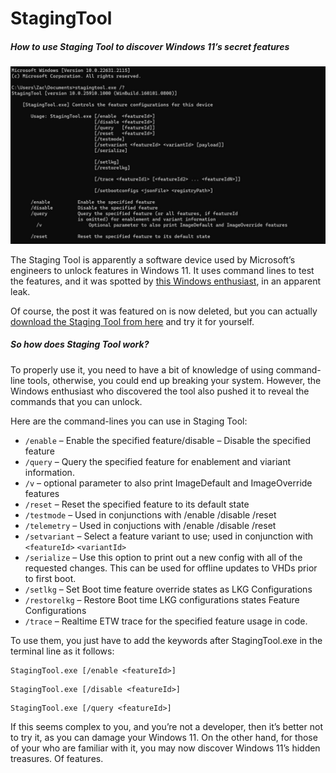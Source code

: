 # StagingTool
##### How to use Staging Tool to discover Windows 11’s secret features

![screenshot](https://raw.githubusercontent.com/haithamaouati/StagingTool/main/screenshot.jpg)

The Staging Tool is apparently a software device used by Microsoft’s engineers to unlock features in Windows 11. It uses command lines to test the features, and it was spotted by [this Windows enthusiast](https://twitter.com/XenoPanther/status/1686712381840179200?s=20), in an apparent leak.

Of course, the post it was featured on is now deleted, but you can actually [download the Staging Tool from here](https://github.com/haithamaouati/StagingTool/blob/main/stagingtool.zip) and try it for yourself.

##### So how does Staging Tool work?

To properly use it, you need to have a bit of knowledge of using command-line tools, otherwise, you could end up breaking your system. However, the Windows enthusiast who discovered the tool also pushed it to reveal the commands that you can unlock.

Here are the command-lines you can use in Staging Tool:

* `/enable` – Enable the specified feature/disable – Disable the specified feature
* `/query` – Query the specified feature for enablement and viariant information.
* `/v` – optional parameter to also print ImageDefault and ImageOverride features
* `/reset` – Reset the specified feature to its default state
* `/testmode` – Used in conjunctions with /enable /disable /reset
* `/telemetry` – Used in conjuctions with /enable /disable /reset
* `/setvariant` – Select a feature variant to use; used in conjunction with `<featureId>` `<variantId>`
* `/serialize` – Use this option to print out a new config with all of the requested changes. This can be used for offline updates to VHDs prior to first boot.
* `/setlkg` – Set Boot time feature override states as LKG Configurations
* `/restorelkg` – Restore Boot time LKG configurations states Feature Configurations
* `/trace` – Realtime ETW trace for the specified feature usage in code.

To use them, you just have to add the keywords after StagingTool.exe in the terminal line as it follows:

```
StagingTool.exe [/enable <featureId>]
```
```
StagingTool.exe [/disable <featureId>]
```
```
StagingTool.exe [/query <featureId>]
```

If this seems complex to you, and you’re not a developer, then it’s better not to try it, as you can damage your Windows 11. On the other hand, for those of your who are familiar with it, you may now discover Windows 11’s hidden treasures. Of features.
